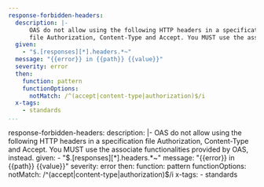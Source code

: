 ```yaml
--- 
response-forbidden-headers: 
  description: |-
      OAS do not allow using the following HTTP headers in a specification
      file Authorization, Content-Type and Accept. You MUST use the associate functionalities provided by OAS, instead.
  given: 
    - "$.[responses][*].headers.*~"
  message: "{{error}} in {{path}} {{value}}"
  severity: error
  then: 
    function: pattern
    functionOptions: 
      notMatch: /^(accept|content-type|authorization)$/i
  x-tags: 
    - standards   
...
```

response-forbidden-headers: 
  description: |-
      OAS do not allow using the following HTTP headers in a specification
      file Authorization, Content-Type and Accept. You MUST use the associate functionalities provided by OAS, instead.
  given: 
    - "$.[responses][*].headers.*~"
  message: "{{error}} in {{path}} {{value}}"
  severity: error
  then: 
    function: pattern
    functionOptions: 
      notMatch: /^(accept|content-type|authorization)$/i
  x-tags: 
    - standards 